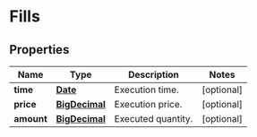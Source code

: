 

# Fills

## Properties

Name | Type | Description | Notes
------------ | ------------- | ------------- | -------------
**time** | [**Date**](Date.md) | Execution time. |  [optional]
**price** | [**BigDecimal**](BigDecimal.md) | Execution price. |  [optional]
**amount** | [**BigDecimal**](BigDecimal.md) | Executed quantity. |  [optional]




